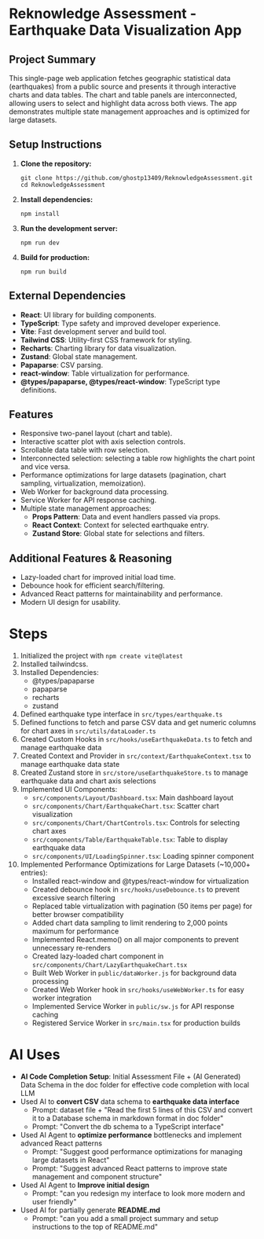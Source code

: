 # Reknowledge Assessment - Earthquake Data Visualization App

## Project Summary

This single-page web application fetches geographic statistical data (earthquakes) from a public source and presents it through interactive charts and data tables. The chart and table panels are interconnected, allowing users to select and highlight data across both views. The app demonstrates multiple state management approaches and is optimized for large datasets.

## Setup Instructions

1. **Clone the repository:**
   ```
   git clone https://github.com/ghostp13409/ReknowledgeAssessment.git
   cd ReknowledgeAssessment
   ```
2. **Install dependencies:**
   ```
   npm install
   ```
3. **Run the development server:**
   ```
   npm run dev
   ```
4. **Build for production:**
   ```
   npm run build
   ```

## External Dependencies

- **React**: UI library for building components.
- **TypeScript**: Type safety and improved developer experience.
- **Vite**: Fast development server and build tool.
- **Tailwind CSS**: Utility-first CSS framework for styling.
- **Recharts**: Charting library for data visualization.
- **Zustand**: Global state management.
- **Papaparse**: CSV parsing.
- **react-window**: Table virtualization for performance.
- **@types/papaparse, @types/react-window**: TypeScript type definitions.

## Features

- Responsive two-panel layout (chart and table).
- Interactive scatter plot with axis selection controls.
- Scrollable data table with row selection.
- Interconnected selection: selecting a table row highlights the chart point and vice versa.
- Performance optimizations for large datasets (pagination, chart sampling, virtualization, memoization).
- Web Worker for background data processing.
- Service Worker for API response caching.
- Multiple state management approaches:
  - **Props Pattern**: Data and event handlers passed via props.
  - **React Context**: Context for selected earthquake entry.
  - **Zustand Store**: Global state for selections and filters.

## Additional Features & Reasoning

- Lazy-loaded chart for improved initial load time.
- Debounce hook for efficient search/filtering.
- Advanced React patterns for maintainability and performance.
- Modern UI design for usability.

# Steps

1. Initialized the project with `npm create vite@latest`
2. Installed tailwindcss.
3. Installed Dependencies:
   - @types/papaparse
   - papaparse
   - recharts
   - zustand
4. Defined earthquake type interface in `src/types/earthquake.ts`
5. Defined functions to fetch and parse CSV data and get numeric columns for chart axes in `src/utils/dataLoader.ts`
6. Created Custom Hooks in `src/hooks/useEarthquakeData.ts` to fetch and manage earthquake data
7. Created Context and Provider in `src/context/EarthquakeContext.tsx` to manage earthquake data state
8. Created Zustand store in `src/store/useEarthquakeStore.ts` to manage earthquake data and chart axis selections
9. Implemented UI Components:
   - `src/components/Layout/Dashboard.tsx`: Main dashboard layout
   - `src/components/Chart/EarthquakeChart.tsx`: Scatter chart visualization
   - `src/components/Chart/ChartControls.tsx`: Controls for selecting chart axes
   - `src/components/Table/EarthquakeTable.tsx`: Table to display earthquake data
   - `src/components/UI/LoadingSpinner.tsx`: Loading spinner component
10. Implemented Performance Optimizations for Large Datasets (~10,000+ entries):
    - Installed react-window and @types/react-window for virtualization
    - Created debounce hook in `src/hooks/useDebounce.ts` to prevent excessive search filtering
    - Replaced table virtualization with pagination (50 items per page) for better browser compatibility
    - Added chart data sampling to limit rendering to 2,000 points maximum for performance
    - Implemented React.memo() on all major components to prevent unnecessary re-renders
    - Created lazy-loaded chart component in `src/components/Chart/LazyEarthquakeChart.tsx`
    - Built Web Worker in `public/dataWorker.js` for background data processing
    - Created Web Worker hook in `src/hooks/useWebWorker.ts` for easy worker integration
    - Implemented Service Worker in `public/sw.js` for API response caching
    - Registered Service Worker in `src/main.tsx` for production builds

# AI Uses

- **AI Code Completion Setup**: Initial Assessment File + (AI Generated) Data Schema in the doc folder for effective code completion with local LLM
- Used AI to **convert CSV** data schema to **earthquake data interface**
  - Prompt: dataset file + "Read the first 5 lines of this CSV and convert it to a Database schema in markdown format in doc folder"
  - Prompt: "Convert the db schema to a TypeScript interface"
- Used AI Agent to **optimize performance** bottlenecks and implement advanced React patterns
  - Prompt: "Suggest good performance optimizations for managing large datasets in React"
  - Prompt: "Suggest advanced React patterns to improve state management and component structure"
- Used AI Agent to **Improve initial design**
  - Prompt: "can you redesign my interface to look more modern and user friendly"
- Used AI for partially generate **README.md**
  - Prompt: "can you add a small project summary and setup instructions to the top of README.md"
